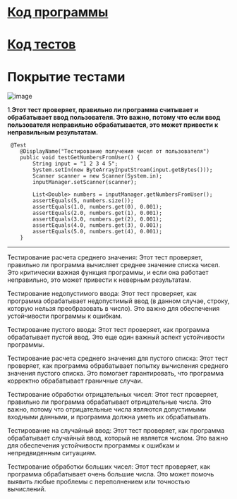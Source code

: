 # [Код программы](https://github.com/ScherbakovM/unit-tests-six/tree/master/src/main/java/numbers)   
# [Код тестов](https://github.com/ScherbakovM/unit-tests-six/tree/master/src/main/java/numbers_test)

# Покрытие тестами    
![image](https://github.com/ScherbakovM/unit-tests-six/assets/109952823/10bb3425-c8e8-44ca-b237-5c1501c386c6)




 1.__Этот тест проверяет, правильно ли программа считывает и обрабатывает ввод пользователя. Это важно, потому что если ввод пользователя неправильно обрабатывается, это может привести к неправильным результатам.__
```
 @Test
    @DisplayName("Тестирование получения чисел от пользователя")
    public void testGetNumbersFromUser() {
        String input = "1 2 3 4 5";
        System.setIn(new ByteArrayInputStream(input.getBytes()));
        Scanner scanner = new Scanner(System.in);
        inputManager.setScanner(scanner);

        List<Double> numbers = inputManager.getNumbersFromUser();
        assertEquals(5, numbers.size());
        assertEquals(1.0, numbers.get(0), 0.001);
        assertEquals(2.0, numbers.get(1), 0.001);
        assertEquals(3.0, numbers.get(2), 0.001);
        assertEquals(4.0, numbers.get(3), 0.001);
        assertEquals(5.0, numbers.get(4), 0.001);
    }
```

---
Тестирование расчета среднего значения: Этот тест проверяет, правильно ли программа вычисляет среднее значение списка чисел. Это критически важная функция программы, и если она работает неправильно, это может привести к неверным результатам.

Тестирование недопустимого ввода: Этот тест проверяет, как программа обрабатывает недопустимый ввод (в данном случае, строку, которую нельзя преобразовать в число). Это важно для обеспечения устойчивости программы к ошибкам.

Тестирование пустого ввода: Этот тест проверяет, как программа обрабатывает пустой ввод. Это еще один важный аспект устойчивости программы.

Тестирование расчета среднего значения для пустого списка: Этот тест проверяет, как программа обрабатывает попытку вычисления среднего значения пустого списка. Это помогает гарантировать, что программа корректно обрабатывает граничные случаи.

Тестирование обработки отрицательных чисел: Этот тест проверяет, правильно ли программа обрабатывает отрицательные числа. Это важно, потому что отрицательные числа являются допустимыми входными данными, и программа должна уметь их обрабатывать.

Тестирование на случайный ввод: Этот тест проверяет, как программа обрабатывает случайный ввод, который не является числом. Это важно для обеспечения устойчивости программы к ошибкам и непредвиденным ситуациям.

Тестирование обработки больших чисел: Этот тест проверяет, как программа обрабатывает очень большие числа. Это может помочь выявить любые проблемы с переполнением или точностью вычислений.


